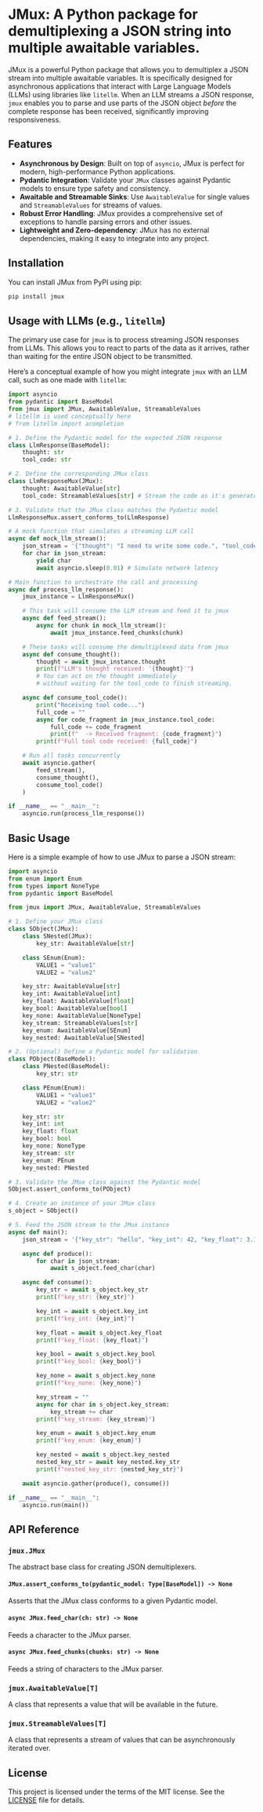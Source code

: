 # JMux: A Python package for demultiplexing a JSON string into multiple awaitable variables.

JMux is a powerful Python package that allows you to demultiplex a JSON stream into multiple awaitable variables. It is specifically designed for asynchronous applications that interact with Large Language Models (LLMs) using libraries like `litellm`. When an LLM streams a JSON response, `jmux` enables you to parse and use parts of the JSON object _before_ the complete response has been received, significantly improving responsiveness.

## Features

- **Asynchronous by Design**: Built on top of `asyncio`, JMux is perfect for modern, high-performance Python applications.
- **Pydantic Integration**: Validate your `JMux` classes against Pydantic models to ensure type safety and consistency.
- **Awaitable and Streamable Sinks**: Use `AwaitableValue` for single values and `StreamableValues` for streams of values.
- **Robust Error Handling**: JMux provides a comprehensive set of exceptions to handle parsing errors and other issues.
- **Lightweight and Zero-dependency**: JMux has no external dependencies, making it easy to integrate into any project.

## Installation

You can install JMux from PyPI using pip:

```bash
pip install jmux
```

## Usage with LLMs (e.g., `litellm`)

The primary use case for `jmux` is to process streaming JSON responses from LLMs. This allows you to react to parts of the data as it arrives, rather than waiting for the entire JSON object to be transmitted.

Here’s a conceptual example of how you might integrate `jmux` with an LLM call, such as one made with `litellm`:

```python
import asyncio
from pydantic import BaseModel
from jmux import JMux, AwaitableValue, StreamableValues
# litellm is used conceptually here
# from litellm import acompletion

# 1. Define the Pydantic model for the expected JSON response
class LlmResponse(BaseModel):
    thought: str
    tool_code: str

# 2. Define the corresponding JMux class
class LlmResponseMux(JMux):
    thought: AwaitableValue[str]
    tool_code: StreamableValues[str] # Stream the code as it's generated

# 3. Validate that the JMux class matches the Pydantic model
LlmResponseMux.assert_conforms_to(LlmResponse)

# A mock function that simulates a streaming LLM call
async def mock_llm_stream():
    json_stream = '{"thought": "I need to write some code.", "tool_code": "print(\'Hello, World!\')"}'
    for char in json_stream:
        yield char
        await asyncio.sleep(0.01) # Simulate network latency

# Main function to orchestrate the call and processing
async def process_llm_response():
    jmux_instance = LlmResponseMux()

    # This task will consume the LLM stream and feed it to jmux
    async def feed_stream():
        async for chunk in mock_llm_stream():
            await jmux_instance.feed_chunks(chunk)

    # These tasks will consume the demultiplexed data from jmux
    async def consume_thought():
        thought = await jmux_instance.thought
        print(f"LLM's thought received: '{thought}'")
        # You can act on the thought immediately
        # without waiting for the tool_code to finish streaming.

    async def consume_tool_code():
        print("Receiving tool code...")
        full_code = ""
        async for code_fragment in jmux_instance.tool_code:
            full_code += code_fragment
            print(f"  -> Received fragment: {code_fragment}")
        print(f"Full tool code received: {full_code}")

    # Run all tasks concurrently
    await asyncio.gather(
        feed_stream(),
        consume_thought(),
        consume_tool_code()
    )

if __name__ == "__main__":
    asyncio.run(process_llm_response())
```

## Basic Usage

Here is a simple example of how to use JMux to parse a JSON stream:

```python
import asyncio
from enum import Enum
from types import NoneType
from pydantic import BaseModel

from jmux import JMux, AwaitableValue, StreamableValues

# 1. Define your JMux class
class SObject(JMux):
    class SNested(JMux):
        key_str: AwaitableValue[str]

    class SEnum(Enum):
        VALUE1 = "value1"
        VALUE2 = "value2"

    key_str: AwaitableValue[str]
    key_int: AwaitableValue[int]
    key_float: AwaitableValue[float]
    key_bool: AwaitableValue[bool]
    key_none: AwaitableValue[NoneType]
    key_stream: StreamableValues[str]
    key_enum: AwaitableValue[SEnum]
    key_nested: AwaitableValue[SNested]

# 2. (Optional) Define a Pydantic model for validation
class PObject(BaseModel):
    class PNested(BaseModel):
        key_str: str

    class PEnum(Enum):
        VALUE1 = "value1"
        VALUE2 = "value2"

    key_str: str
    key_int: int
    key_float: float
    key_bool: bool
    key_none: NoneType
    key_stream: str
    key_enum: PEnum
    key_nested: PNested

# 3. Validate the JMux class against the Pydantic model
SObject.assert_conforms_to(PObject)

# 4. Create an instance of your JMux class
s_object = SObject()

# 5. Feed the JSON stream to the JMux instance
async def main():
    json_stream = '{"key_str": "hello", "key_int": 42, "key_float": 3.14, "key_bool": true, "key_none": null, "key_stream": "world", "key_enum": "value1", "key_nested": {"key_str": "nested"}}'

    async def produce():
        for char in json_stream:
            await s_object.feed_char(char)

    async def consume():
        key_str = await s_object.key_str
        print(f"key_str: {key_str}")

        key_int = await s_object.key_int
        print(f"key_int: {key_int}")

        key_float = await s_object.key_float
        print(f"key_float: {key_float}")

        key_bool = await s_object.key_bool
        print(f"key_bool: {key_bool}")

        key_none = await s_object.key_none
        print(f"key_none: {key_none}")

        key_stream = ""
        async for char in s_object.key_stream:
            key_stream += char
        print(f"key_stream: {key_stream}")

        key_enum = await s_object.key_enum
        print(f"key_enum: {key_enum}")

        key_nested = await s_object.key_nested
        nested_key_str = await key_nested.key_str
        print(f"nested_key_str: {nested_key_str}")

    await asyncio.gather(produce(), consume())

if __name__ == "__main__":
    asyncio.run(main())
```

## API Reference

### `jmux.JMux`

The abstract base class for creating JSON demultiplexers.

#### `JMux.assert_conforms_to(pydantic_model: Type[BaseModel]) -> None`

Asserts that the JMux class conforms to a given Pydantic model.

#### `async JMux.feed_char(ch: str) -> None`

Feeds a character to the JMux parser.

#### `async JMux.feed_chunks(chunks: str) -> None`

Feeds a string of characters to the JMux parser.

### `jmux.AwaitableValue[T]`

A class that represents a value that will be available in the future.

### `jmux.StreamableValues[T]`

A class that represents a stream of values that can be asynchronously iterated over.

## License

This project is licensed under the terms of the MIT license. See the [LICENSE](LICENSE) file for details.
